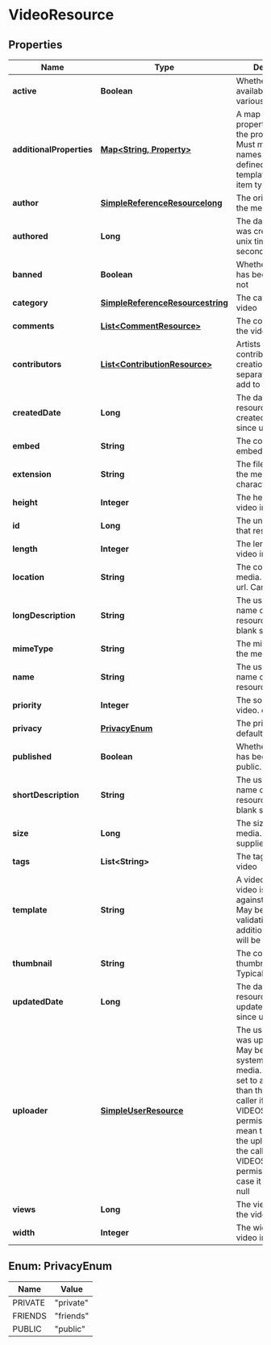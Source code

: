 
# VideoResource

## Properties
Name | Type | Description | Notes
------------ | ------------- | ------------- | -------------
**active** | **Boolean** | Whether the video is available, based on various factors |  [optional]
**additionalProperties** | [**Map&lt;String, Property&gt;**](Property.md) | A map of additional properties, keyed on the property name.  Must match the names and types defined in the template for this item type |  [optional]
**author** | [**SimpleReferenceResourcelong**](SimpleReferenceResourcelong.md) | The original artist of the media |  [optional]
**authored** | **Long** | The date the media was created as a unix timestamp in seconds |  [optional]
**banned** | **Boolean** | Whether the video has been banned or not |  [optional]
**category** | [**SimpleReferenceResourcestring**](SimpleReferenceResourcestring.md) | The category of the video | 
**comments** | [**List&lt;CommentResource&gt;**](CommentResource.md) | The comments of the video |  [optional]
**contributors** | [**List&lt;ContributionResource&gt;**](ContributionResource.md) | Artists that contributed to the creation. See separate endpoint to add to list |  [optional]
**createdDate** | **Long** | The date/time this resource was created in seconds since unix epoch |  [optional]
**embed** | **String** | The country of an embedable version |  [optional]
**extension** | **String** | The file extension of the media file. 1-5 characters | 
**height** | **Integer** | The height of the video in px | 
**id** | **Long** | The unique ID for that resource |  [optional]
**length** | **Integer** | The length of the video in seconds | 
**location** | **String** | The country of the media. Typically a url. Cannot be blank | 
**longDescription** | **String** | The user friendly name of that resource. Defaults to blank string |  [optional]
**mimeType** | **String** | The mime-type of the media |  [optional]
**name** | **String** | The user friendly name of that resource | 
**priority** | **Integer** | The sort order of the video. default: 100 |  [optional]
**privacy** | [**PrivacyEnum**](#PrivacyEnum) | The privacy setting. default: private |  [optional]
**published** | **Boolean** | Whether the video has been made public. Default true |  [optional]
**shortDescription** | **String** | The user friendly name of that resource. Defaults to blank string |  [optional]
**size** | **Long** | The size of the media. Minimum 0 if supplied |  [optional]
**tags** | **List&lt;String&gt;** | The tags for the video |  [optional]
**template** | **String** | A video template this video is validated against (private). May be null and no validation of additional_properties will be done |  [optional]
**thumbnail** | **String** | The country of a thumbnail version. Typically a url |  [optional]
**updatedDate** | **Long** | The date/time this resource was last updated in seconds since unix epoch |  [optional]
**uploader** | [**SimpleUserResource**](SimpleUserResource.md) | The user the media was uploaded by. May be null for system uploaded media. May only be set to a user other than the current caller if VIDEOS_ADMIN permission. Null will mean the caller is the uploader unless the caller has VIDEOS_ADMIN permission, in which case it will be set to null |  [optional]
**views** | **Long** | The view count of the video |  [optional]
**width** | **Integer** | The width of the video in px | 


<a name="PrivacyEnum"></a>
## Enum: PrivacyEnum
Name | Value
---- | -----
PRIVATE | &quot;private&quot;
FRIENDS | &quot;friends&quot;
PUBLIC | &quot;public&quot;



